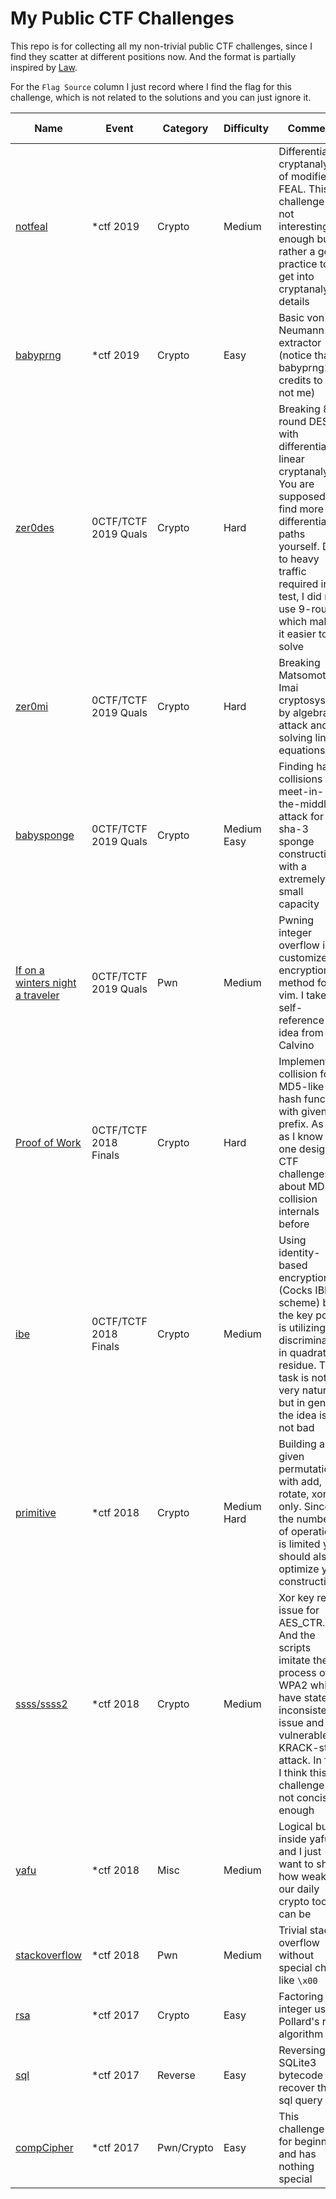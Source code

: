 # My Public CTF Challenges

This repo is for collecting all my non-trivial public CTF challenges, since I find they scatter at different positions now. And the format is partially inspired by [Law](https://github.com/l4wio/CTF-challenges-by-me).

For the `Flag Source` column I just record where I find the flag for this challenge, which is not related to the solutions and you can just ignore it.

Name | Event | Category | Difficulty | Comment | Flag Source
--- | --- | --- | --- | --- | --- |
[notfeal](https://github.com/sixstars/starctf2019/tree/master/crypto-notfeal) | *ctf 2019 | Crypto | Medium | Differential cryptanalysis of modified FEAL. This challenge is not interesting enough but rather a good practice to get into cryptanalysis details | /
[babyprng](https://github.com/sixstars/starctf2019/tree/master/crypto-babyprng) | *ctf 2019 | Crypto | Easy | Basic von Neumann extractor (notice that babyprng2 credits to zzj, not me) | /
[zer0des](https://github.com/Septyem/0ctf_tctf_2019/tree/master/zer0des) | 0CTF/TCTF 2019 Quals | Crypto | Hard | Breaking 8-round DES with differential-linear cryptanalysis. You are supposed to find more differential paths yourself. Due to heavy traffic required in test, I did not use 9-round, which makes it easier to solve | *[The Brothers Karamazov](https://en.wikipedia.org/wiki/The_Brothers_Karamazov)*
[zer0mi](https://github.com/Septyem/0ctf_tctf_2019/tree/master/zer0mi) | 0CTF/TCTF 2019 Quals | Crypto | Hard | Breaking Matsomoto-Imai cryptosystem by algebraic attack and solving linear equations | *Le Deuil des primevères*
[babysponge](https://github.com/Septyem/0ctf_tctf_2019/tree/master/babysponge) | 0CTF/TCTF 2019 Quals | Crypto | Medium Easy | Finding hash collisions by meet-in-the-middle attack for the sha-3 sponge construction with a extremely small capacity | *[Pale Fire](https://en.wikipedia.org/wiki/Pale_Fire)*
[If on a winters night a traveler](https://github.com/Septyem/0ctf_tctf_2019/tree/master/If_on_a_winter's_night_a_traveler) | 0CTF/TCTF 2019 Quals | Pwn | Medium | Pwning integer overflow in a customized encryption method for vim. I take the self-reference idea from Calvino | *[Miguel Street](https://en.wikipedia.org/wiki/Miguel_Street)*
[Proof of Work](https://github.com/Septyem/0ctf_tctf_2018/tree/master/Proof_of_Work) | 0CTF/TCTF 2018 Finals | Crypto | Hard | Implementing collision for MD5-like hash function with given prefix. As far as I know no one designed CTF challenges about MD5 collision internals before | *[The Garden of Forking Paths](https://en.wikipedia.org/wiki/The_Garden_of_Forking_Paths)*
[ibe](https://github.com/Septyem/0ctf_tctf_2018/tree/master/ibe) | 0CTF/TCTF 2018 Finals | Crypto | Medium | Using identity-based encryption (Cocks IBE scheme) but the key point is utilizing discriminator in quadratic residue. The task is not very natural but in general the idea is not bad | /
[primitive](https://github.com/sixstars/starctf2018/tree/master/crypto-primitive) | *ctf 2018 | Crypto | Medium Hard | Building any given permutations with add, rotate, xor only. Since the number of operation is limited you should also optimize your construction | /
[ssss/ssss2](https://github.com/sixstars/starctf2018/tree/master/crypto-ssss-ssss2) | *ctf 2018 | Crypto | Medium | Xor key reuse issue for AES_CTR. And the scripts imitate the process of WPA2 which have state inconsistency issue and are vulnerable to KRACK-style attack. In fact I think this challenge is not concise enough | /
[yafu](https://github.com/sixstars/starctf2018/tree/master/misc-yafu) | *ctf 2018 | Misc | Medium | Logical bugs inside yafu and I just want to show how weak our daily crypto tools can be | /
[stackoverflow](https://github.com/sixstars/starctf2018/tree/master/pwn-stackoverflow) | *ctf 2018 | Pwn | Medium | Trivial stack overflow without special chars like `\x00` | /
[rsa](https://github.com/Septyem/starctf-2017/tree/master/rsa) | *ctf 2017 | Crypto | Easy | Factoring big integer using Pollard's rho algorithm | *[Memoirs of Hadrian](https://en.wikipedia.org/wiki/Memoirs_of_Hadrian)*
[sql](https://github.com/Septyem/starctf-2017/tree/master/sql) | *ctf 2017 | Reverse | Easy | Reversing SQLite3 bytecode and recover the sql query | /
[compCipher](https://github.com/Septyem/starctf-2017/tree/master/compCipher) | *ctf 2017 | Pwn/Crypto | Easy | This challenge is for beginners and has nothing special | / |
